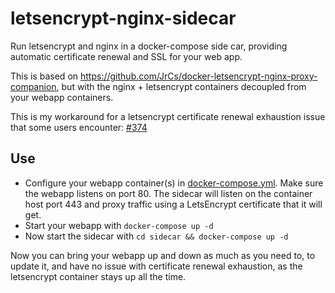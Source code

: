 # letsencrypt-nginx-sidecar

Run letsencrypt and nginx in a docker-compose side car, providing automatic certificate renewal and SSL for your web app.

This is based on https://github.com/JrCs/docker-letsencrypt-nginx-proxy-companion, but with the nginx + letsencrypt containers decoupled from your webapp containers.

This is my workaround for a letsencrypt certificate renewal exhaustion issue that some users encounter: [#374](https://github.com/JrCs/docker-letsencrypt-nginx-proxy-companion/issues/374)

## Use

- Configure your webapp container(s) in [docker-compose.yml](docker-compose.yml). Make sure the webapp listens on port 80. The sidecar will listen on the container host port 443 and proxy traffic using a LetsEncrypt certificate that it will get.
- Start your webapp with `docker-compose up -d`
- Now start the sidecar with `cd sidecar && docker-compose up -d`

Now you can bring your webapp up and down as much as you need to, to update it, and have no issue with certificate renewal exhaustion, as the letsencrypt container stays up all the time.
